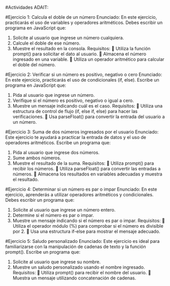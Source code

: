 
#Actividades ADAIT:

#Ejercicio 1: Calcula el doble de un número
Enunciado:
En este ejercicio, practicarás el uso de variables y operadores aritméticos. Debes
escribir un programa en JavaScript que:
1. Solicite al usuario que ingrese un número cualquiera.
2. Calcule el doble de ese número.
3. Muestre el resultado en la consola.
Requisitos:
 Utiliza la función prompt() para solicitar el dato al usuario.
 Almacena el número ingresado en una variable.
 Utiliza un operador aritmético para calcular el doble del número.

#Ejercicio 2: Verificar si un número es positivo, negativo o cero
Enunciado:
En este ejercicio, practicarás el uso de condicionales (if, else). Escribe un
programa en JavaScript que:
1. Pida al usuario que ingrese un número.
2. Verifique si el número es positivo, negativo o igual a cero.
3. Muestre un mensaje indicando cuál es el caso.
Requisitos:
 Utiliza una estructura de control de flujo (if, else if, else) para hacer las
verificaciones.
 Usa parseFloat() para convertir la entrada del usuario a un número.

#Ejercicio 3: Suma de dos números ingresados por el usuario
Enunciado:
Este ejercicio te ayudará a practicar la entrada de datos y el uso de operadores
aritméticos. Escribe un programa que:
1. Pida al usuario que ingrese dos números.
2. Sume ambos números.
3. Muestre el resultado de la suma.
Requisitos:
 Utiliza prompt() para recibir los números.
 Utiliza parseFloat() para convertir las entradas a números.
 Almacena los resultados en variables adecuadas y muestra el resultado.

#Ejercicio 4: Determinar si un número es par o impar
Enunciado:
En este ejercicio, aprenderás a utilizar operadores aritméticos y condicionales.
Debes escribir un programa que:
1. Solicite al usuario que ingrese un número entero.
2. Determine si el número es par o impar.
3. Muestre un mensaje indicando si el número es par o impar.
Requisitos:
 Utiliza el operador módulo (%) para comprobar si el número es divisible
por 2.
 Usa una estructura if-else para mostrar el mensaje adecuado.

#Ejercicio 5: Saludo personalizado
Enunciado:
Este ejercicio es ideal para familiarizarse con la manipulación de cadenas de
texto y la función prompt(). Escribe un programa que:
1. Solicite al usuario que ingrese su nombre.
2. Muestre un saludo personalizado usando el nombre ingresado.
Requisitos:
 Utiliza prompt() para recibir el nombre del usuario.
 Muestra un mensaje utilizando concatenación de cadenas.







